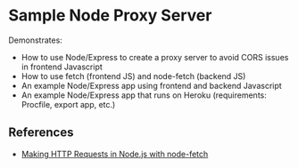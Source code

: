 


# Sample Node Proxy Server


Demonstrates:

- How to use Node/Express to create a proxy server to avoid CORS issues in frontend Javascript
- How to use fetch (frontend JS) and node-fetch (backend JS)
- An example Node/Express app using frontend and backend Javascript
- An example Node/Express app that runs on Heroku (requirements: Procfile, export app, etc.)



## References

- [Making HTTP Requests in Node.js with node-fetch](https://stackabuse.com/making-http-requests-in-node-js-with-node-fetch/)
